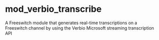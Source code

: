 # mod_verbio_transcribe

A Freeswitch module that generates real-time transcriptions on a Freeswitch channel by using the Verbio Microsoft streaming transcription API
